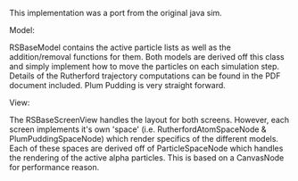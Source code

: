 
This implementation was a port from the original java sim.

Model:

RSBaseModel contains the active particle lists as well as the addition/removal functions for them. Both models are
derived off this class and simply implement how to move the particles on each simulation step. Details of the Rutherford
trajectory computations can be found in the PDF document included. Plum Pudding is very straight forward.

View:

The RSBaseScreenView handles the layout for both screens. However, each screen implements it's own 'space'
(i.e. RutherfordAtomSpaceNode & PlumPuddingSpaceNode) which render specifics of the different models. Each of these
spaces are derived off of ParticleSpaceNode which handles the rendering of the active alpha particles. This is based
on a CanvasNode for performance reason.
